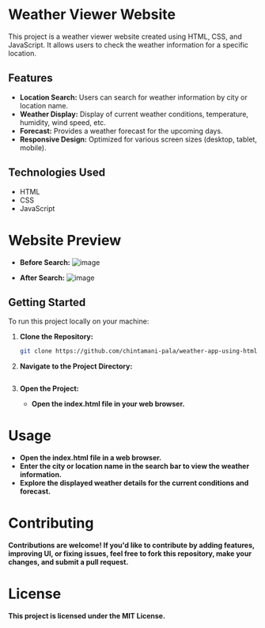# Weather Viewer Website

This project is a weather viewer website created using HTML, CSS, and JavaScript. It allows users to check the weather information for a specific location.

## Features

- **Location Search:** Users can search for weather information by city or location name.
- **Weather Display:** Display of current weather conditions, temperature, humidity, wind speed, etc.
- **Forecast:** Provides a weather forecast for the upcoming days.
- **Responsive Design:** Optimized for various screen sizes (desktop, tablet, mobile).

## Technologies Used

- HTML
- CSS
- JavaScript

# Website Preview
   - **Before Search:**
      ![image](https://github.com/user-attachments/assets/fdf114fd-2aed-41a4-95cb-a801898c2b50)

   - **After Search:**
      ![image](https://github.com/user-attachments/assets/e5f4fbea-b9c6-42a9-8049-35f51864bda7)

## Getting Started

To run this project locally on your machine:

1. **Clone the Repository:**
   ```bash
   git clone https://github.com/chintamani-pala/weather-app-using-html-css-js.git
    ```
2. **Navigate to the Project Directory:**

    ```
3. **Open the Project:**
   - **Open the index.html file in your web browser.**
# Usage
  -  **Open the index.html file in a web browser.**
  -  **Enter the city or location name in the search bar to view the weather information.**
  -  **Explore the displayed weather details for the current conditions and forecast.**
# Contributing
  **Contributions are welcome! If you'd like to contribute by adding features, improving UI, or fixing issues, feel free to fork this repository, make your changes, and submit a pull request.**
# License
  **This project is licensed under the MIT License.**
